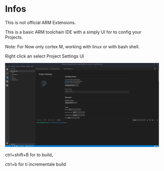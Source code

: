 # Infos

This is not official ARM Extensions.

This is a basic ARM toolchain IDE with a simply UI for to config your Projects.

Note: For Now only cortex M, working with linux or with bash shell. 

Right click an select Project Settings UI

![Project Settings](ps.png)

ctrl+shift+B for to build, 

ctrl+b for ti incrementale build
